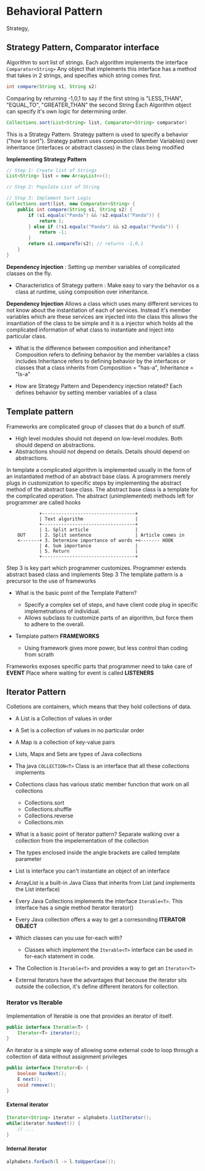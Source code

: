 # Behavioral Pattern
Strategy,
## Strategy Pattern, Comparator interface
Algorithm to sort list of strings. Each algorithm implements the interface `Comparator<String>`
Any object that implements this interface has a method that takes in 2 strings, and specifies which string comes first.

```java
int compare(String s1, String s2)
```

Comparing by returning -1,0,1 to say if the first string is "LESS_THAN", "EQUAL_TO", "GREATER_THAN" the second String
Each Algorithm object can specify it's own logic for determining order.
```java
Collections.sort(List<String> list, Comparator<String> comparator)
```
This is a Strategy Pattern.
Strategy pattern is used to specify a behavior ("how to sort").
Strategy pattern uses composition (Member Variables) over inheritance (interfaces or abstract classes)
in the class being modified

**Implementing Strategy Pattern**
```java
// Step 1: Create list of Strings
List<String> list = new ArrayList<>();

// Step 2: Populate List of String

// Step 3: Implement Sort Logic
Collections.sort(list, new Comparator<String> {
    public int compare(String s1, String s2) {
        if (s1.equals("Panda") && !s2.equals("Panda")) {
            return 1;
        } else if (!s1.equals("Panda") && s2.equals("Panda")) {
            return -1;
        }
        return s1.compareTo(s2); // returns -1,0,1
    }
}
```

**Dependency injection** : Setting up member variables of complicated classes on the fly.

- Characteristics of Strategy pattern : Make easy to vary the behavior os a class at runtime, using composition over inheritance.

**Dependency Injection**
Allows a class which uses many different services to not know about the instantiation of each of services.
Instead it's member variables which are these services are injected into the class this allows the insantiation
of the class to be simple and it is a injector which holds all the complicated information of what class to
instantiate and inject into particular class.

- What is the difference between composition and inheritance?
Composition refers to defining behavior by the member variables a class includes
Inheritance refers to defining behavior by the interfaces or classes that a class inherits from
Composition = "has-a", Inheritance = "Is-a"

- How are Strategy Pattern and Dependency injection related?
Each defines behavior by setting member variables of a class

## Template pattern
Frameworks are complicated group of classes that do a bunch of stuff.
- High level modules should not depend on low-level modules. Both should depend on abstractions.
- Abstractions should not depend on details. Details should depend on abstractions.

In template a complicated algorithm is implemented usually in the form of an instantiated method of an abstract base class.
A programmers merely plugs in customization to specific steps by implementing the abstract method of the
abstract base class.
The abstract base class is a template for the complicated operation.
The abstract (unimplemented) methods left for programmer are called hooks

                +----------------------------------+
                | Text algorithm                   |
                +----------------------------------+
                | 1. Split article                 |
        OUT     | 2. Split sentence                | Article comes in
        <-------+ 3. Determine importance of words +<------- HOOK
                | 4. Sum importance                |
                | 5. Return                        |
                +----------------------------------+
Step 3 is key part which programmer customizes.
Programmer extends abstract based class and implements Step 3
The template pattern is a precursor to the use of frameworks

- What is the basic point of the Template Pattern?
    - Specify a complex set of steps, and have client code plug in specific implemetnations of individual.
    - Allows subclass to customize parts of an algorithm, but force them to adhere to the overall.

- Template pattern **FRAMEWORKS**
    - Using framework gives more power, but less control than coding from scrath

Frameworks exposes specific parts that programmer need to take care of **EVENT**
Place where waiting for event is called **LISTENERS**


## Iterator Pattern
Colletions are containers, which means that they hold collections of data.
- A List is a Collection of values in order
- A Set is a collection of values in no particular order
- A Map is a collection of key-value pairs

- Lists, Maps and Sets are types of Java collections
- Tha java `COLLECTION<T>` Class is an interface that all these collections implements
- Collections class has various static member function that work on all collections
    - Collections.sort
    - Collections.shuffle
    - Collections.reverse
    - Collections.min

- What is a basic point of Iterator pattern?
Separate walking over a collection from the impelementation of the collection

- The types enclosed inside the angle brackets are called template parameter

- List is interface you can't instantiate an object of an interface
- ArrayList is a built-in Java Class that inherits from List (and implements the List interface)

- Every Java Collections implements the interface `Iterable<T>`. This interface has a single method Iterator iterator()
- Every Java collection offers a way to get a corresonding **ITERATOR OBJECT**

- Which classes can you use for-each with?
    - Classes which implement the `Iterable<T>` interface can be used in for-each statement in code.

- The Collection is `Iterable<T>` and provides a way to get an `Iterator<T>`

- External Iterators have the advantages that becouse the iterator sits outside the collection, it's define different iterators for collection.

### Iterator<T> vs Iterable<E>
Implementation of Iterable is one that provides an iterator of itself.
```java
public interface Iterable<T> {
    Iterator<T> iterator();
}
```

An iterator is a simple way of allowing some external code to loop through a collection of data without assignment privileges

```java
public interface Iterator<E> {
    boolean hasNext();
    E next();
    void remove();
}
```

#### External iterator
```java
Iterator<String> iterator = alphabets.listIterator();
while(iterator.hasNext()) {
    // ...
}
```

#### Internal iterator
```java
alphabets.forEach(l -> l.toUpperCase());
```


















